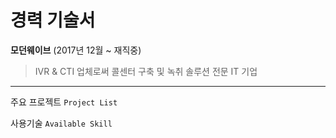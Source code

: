 # 경력 기술서 #

**모던웨이브** (2017년 12월 ~ 재직중)

> IVR & CTI 업체로써 콜센터 구축 및 녹취 솔루션 전문 IT 기업

----------

주요 프로젝트 `Project List`

사용기술 `Available Skill`
